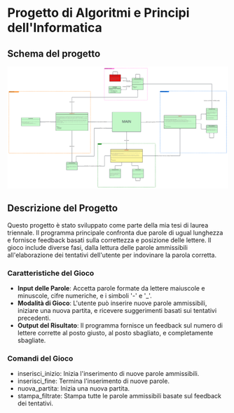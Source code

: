# Progetto di Algoritmi e Principi dell'Informatica

## Schema del progetto
[![Schema](ReadmeFiles/ReadmeFiles/UMLProgettoApi.png)](ReadmeFiles/ReadmeFiles/UMLProgettoApi.pdf)


## Descrizione del Progetto
Questo progetto è stato sviluppato come parte della mia tesi di laurea triennale. Il programma principale confronta due parole di ugual lunghezza e fornisce feedback basati sulla correttezza e posizione delle lettere. Il gioco include diverse fasi, dalla lettura delle parole ammissibili all'elaborazione dei tentativi dell'utente per indovinare la parola corretta.

### Caratteristiche del Gioco
- **Input delle Parole**: Accetta parole formate da lettere maiuscole e minuscole, cifre numeriche, e i simboli '-' e '_'.
- **Modalità di Gioco**: L'utente può inserire nuove parole ammissibili, iniziare una nuova partita, e ricevere suggerimenti basati sui tentativi precedenti.
- **Output del Risultato**: Il programma fornisce un feedback sul numero di lettere corrette al posto giusto, al posto sbagliato, e completamente sbagliate.

### Comandi del Gioco
* inserisci_inizio: Inizia l'inserimento di nuove parole ammissibili.
* inserisci_fine: Termina l'inserimento di nuove parole.
* nuova_partita: Inizia una nuova partita.
* stampa_filtrate: Stampa tutte le parole ammissibili basate sul feedback dei tentativi.
